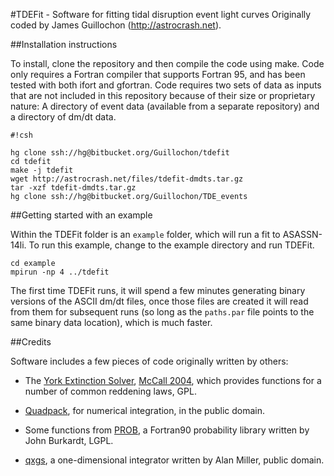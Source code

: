 #TDEFit - Software for fitting tidal disruption event light curves
Originally coded by James Guillochon (http://astrocrash.net).

##Installation instructions

To install, clone the repository and then compile the code using make. Code only requires a Fortran compiler that supports Fortran 95, and has been tested with both ifort and gfortran. Code requires two sets of data as inputs that are not included in this repository because of their size or proprietary nature: A directory of event data (available from a separate repository) and a directory of dm/dt data.

```
#!csh

hg clone ssh://hg@bitbucket.org/Guillochon/tdefit
cd tdefit
make -j tdefit
wget http://astrocrash.net/files/tdefit-dmdts.tar.gz
tar -xzf tdefit-dmdts.tar.gz
hg clone ssh://hg@bitbucket.org/Guillochon/TDE_events
```

##Getting started with an example

Within the TDEFit folder is an `example` folder, which will run a fit to ASASSN-14li. To run this example, change to the example directory and run TDEFit.

```
cd example
mpirun -np 4 ../tdefit
```

The first time TDEFit runs, it will spend a few minutes generating binary versions of the ASCII dm/dt files, once those files are created it will read from them for subsequent runs (so long as the `paths.par` file points to the same binary data location), which is much faster.

##Credits

Software includes a few pieces of code originally written by others:

* The [York Extinction Solver](http://www.cadc-ccda.hia-iha.nrc-cnrc.gc.ca/staging/proc/tmp/www/YorkExtinctionSolver/fortran/), [McCall 2004](http://adsabs.harvard.edu/abs/2004AJ....128.2144M), which provides functions for a number of common reddening laws, GPL.

* [Quadpack](https://en.wikipedia.org/wiki/QUADPACK), for numerical integration, in the public domain.

* Some functions from [PROB](https://people.sc.fsu.edu/~jburkardt/f_src/prob/prob.html), a Fortran90 probability library written by John Burkardt, LGPL.

* [qxgs](http://jblevins.org/mirror/amiller/), a one-dimensional integrator written by Alan Miller, public domain.